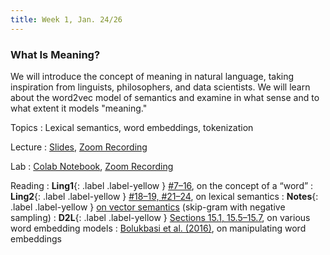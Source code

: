 ```yaml
---
title: Week 1, Jan. 24/26
---
```


### What Is Meaning?

We will introduce the concept of meaning in natural language, taking inspiration from linguists, philosophers, and data
scientists. We will learn about the word2vec model of semantics and examine in what sense and to what extent it models
"meaning."

Topics
: Lexical semantics, word embeddings, tokenization

Lecture
: [Slides](https://drive.google.com/file/d/1w6hHItHkn3R7QI1AiN9500J5cSRdOCTT/view?usp=share_link), 
[Zoom Recording](https://nyu.zoom.us/rec/share/6CGMe6KzGdXMsh2vN0_0o8pAi3inExMjoA38xgWQEI8RYR1BdEKzGrnu9hnxFk8S.HQiIXcuZe6JCU0th?startTime=1674572102000)

Lab
: [Colab Notebook](https://colab.research.google.com/drive/1ehOgBO1iqIITO5T1w5SN5ExhPPs-nSrR?usp=sharing),
[Zoom Recording](https://nyu.zoom.us/rec/share/uoPqYrtBEgIO8ihJqpaat0xKCCGJ2yHYqVJw5ayYDsZFxdthEpfWzog2_Gxbcur-.77NL8dp_0H7QQl-L)

Reading
: **Ling1**{: .label .label-yellow } [\#7–16](https://www.morganclaypool.com/doi/abs/10.2200/S00493ED1V01Y201303HLT020),
on the concept of a “word”
: **Ling2**{: .label .label-yellow }
[\#18–19, \#21–24](https://www.morganclaypool.com/doi/abs/10.2200/S00935ED1V02Y201907HLT043), on lexical semantics
: **Notes**{: .label .label-yellow }
[on vector semantics](https://drive.google.com/file/d/16vWNLaCFEmnW2kxhsCGkd5OXPEMgKl7v/view?usp=share_link)
(skip-gram with negative sampling)
: **D2L**{: .label .label-yellow }
[Sections 15.1, 15.5–15.7](https://d2l.ai/chapter_natural-language-processing-pretraining/word2vec.html), on various 
word
embedding models
: [Bolukbasi et al. (2016)](https://arxiv.org/abs/1607.06520), on manipulating word embeddings